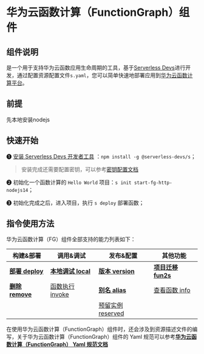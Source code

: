 # 华为云函数计算（FunctionGraph）组件
## 组件说明
是一个用于支持华为云函数应用生命周期的工具，基于[Serverless Devs](https://www.serverless-devs.com/)进行开发，通过配置资源配置文件`s.yaml`，您可以简单快速地部署应用到[华为云函数计算平台](https://www.huaweicloud.com/product/functiongraph.html)。

## 前提
先本地安装nodejs

## 快速开始
❶ [安装 Serverless Devs 开发者工具](https://docs.serverless-devs.com/serverless-devs/install) ：`npm install -g @serverless-devs/s`； 
> 安装完成还需要配置密钥，可以参考[密钥配置文档](./docs/zh/config.md)   

❷ 初始化一个函数计算的 `Hello World` 项目：`s init start-fg-http-nodejs14`；

❸ 初始化完成之后，进入项目，执行 `s deploy` 部署函数；

## 指令使用方法

华为云函数计算（FG）组件全部支持的能力列表如下：

| 构建&部署 | 调用&调试| 发布&配置  |  其他功能 |
| --- | --- | --- |--- |
| [**部署 deploy**](docs/zh/command/deploy.md)   | [**本地调试 local**](docs/zh/command/local.md)   | [**版本 version**](docs/zh/command/version.md)      | [**项目迁移 fun2s**](docs/zh/command/fun2s.md) | 
| [**删除 remove**](docs/zh/command/remove.md)   | [函数执行 invoke](docs/zh/command/invoke.md)   | [**别名 alias**](docs/zh/command/alias.md)     | [查看函数 info](docs/zh/command/info.md) | 
|   |   | [预留实例 reserved](docs/zh/command/reserved.md)  |  | 

在使用华为云函数计算（FunctionGraph）组件时，还会涉及到资源描述文件的编写，关于华为云函数计算（FunctionGraph）组件的 Yaml 规范可以参考[**华为云函数计算（FunctionGraph） Yaml 规范文档**](docs/zh/yaml/readme.md)
